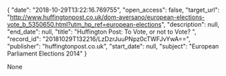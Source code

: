 {
  "date": "2018-10-29T13:22:16.769755", 
  "open_access": false, 
  "target_url": "http://www.huffingtonpost.co.uk/dom-aversano/european-elections-vote_b_5350650.html?utm_hp_ref=european-elections", 
  "description": null, 
  "end_date": null, 
  "title": "Huffington Post: To Vote, or not to Vote? ", 
  "record_id": "20181029T132216/LzDzrJuuPNpz0cTWFJvYwA==", 
  "publisher": "huffingtonpost.co.uk", 
  "start_date": null, 
  "subject": "European Parliament Elections 2014"
}

None